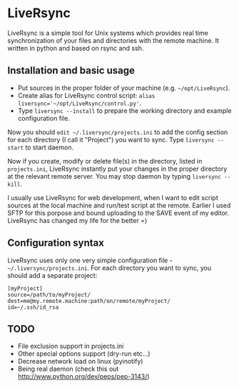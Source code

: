 LiveRsync
=========

LiveRsync is a simple tool for Unix systems which provides real time synchronization of your files
and directories with the remote machine. It written in python and based on rsync and ssh.


Installation and basic usage
----------------------------

 * Put sources in the proper folder of your machine (e.g. `~/opt/LiveRsync`).
 * Create alias for LiveRsync control script: `alias liversync='~/opt/LiveRsync/control.py'`.
 * Type `liversync --install` to prepare the working directory and example configuration file.

Now you should `edit ~/.liversync/projects.ini` to add the config section for each directory
(I call it "Project") you want to sync. Type `liversync --start` to start daemon.

Now if you create, modify or delete file(s) in the directory, listed in `projects.ini`,
LiveRsync instantly put your changes in the proper directory at the relevant remote server.
You may stop daemon by typing `liversync --kill`.

I usually use LiveRsync for web development, when I want to edit script sources at the local
machine and run/test script at the remote. Earlier I used SFTP for this porpose and bound uploading
to the SAVE event of my editor. LiveRsync has changed my life for the better =)


Configuration syntax
--------------------

LiveRsync uses only one very simple configuration file - `~/.liversync/projects.ini`.
For each directory you want to sync, you should add a separate project:

    [myProject]
    source=/path/to/myProject/
    dest=me@my.remote.machine:path/on/remote/myProject/
    id=~/.ssh/id_rsa


TODO
----

* File exclusion support in projects.ini
* Other special options support (dry-run etc...)
* Decrease network load on linux (pyinotify)
* Being real daemon (check this out http://www.python.org/dev/peps/pep-3143/)